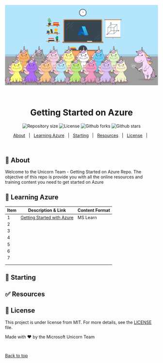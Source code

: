 <div align="center" id="top"> 
  <img src="images/msft_unicorns.png" alt="GettingStartedonAzure" />

  &#xa0;

  <!-- <a href="https://gettingstartedonazure.netlify.app">Demo</a> -->
</div>

<h1 align="center">Getting Started on Azure</h1>

<p align="center">

  <img alt="Repository size" src="https://img.shields.io/github/repo-size/MSFTUnicorns/gettingstartedonazure?color=56BEB8">

  <img alt="License" src="https://img.shields.io/github/license/MSFTUnicorns/gettingstartedonazure?color=56BEB8">

  <img alt="Github forks" src="https://img.shields.io/github/forks/MSFTUnicorns/gettingstartedonazure?color=56BEB8" /> 

  <img alt="Github stars" src="https://img.shields.io/github/stars/MSFTUnicorns/gettingstartedonazure?color=56BEB8" /> 
</p>

<!-- Status -->

<!-- <h4 align="center"> 
	🚧  GettingStartedonAzure 🚀 Under construction...  🚧
</h4> 

<hr> -->

<p align="center">
  <a href="#dart-about">About</a> &#xa0; | &#xa0; 
  <a href="#sparkles-features">Learning Azure</a> &#xa0; | &#xa0;
  <a href="#rocket-technologies">Starting</a> &#xa0; | &#xa0;
  <a href="#white_check_mark-requirements">Resources</a> &#xa0; | &#xa0;
 <!-- > <a href="#checkered_flag-starting">Starting</a> &#xa0; | &#xa0; -->
  <a href="#memo-license">License</a> &#xa0; | &#xa0;

</p>

<br>

## :dart: About ##

Welcome to the Unicorn Team - Getting Started on Azure Repo.  The objective of this repo is provide you with all the online resources and training content you need to get started on Azure


## :school_satchel: Learning Azure ##

| Item | Description & Link                                                                                                   | Content Format |
|------|----------------------------------------------------------------------------------------------------------------------|----------------|
| 1    | <a href="https//docs.microsoft.com/en-us/users/ruthbacci/collections/07yytwo1g66y17"> Getting Started with Azure</a> | MS Learn       |
| 2    |                                                                                                                      |                |
| 3    |                                                                                                                      |                |
| 4    |                                                                                                                      |                |
| 5    |                                                                                                                      |                |
| 6    |                                                                                                                      |                |
| 7    |                                                                                                                      |                |
|      |                                                                                                                      |                |
|      |                                                                                                                      |                |

## :checkered_flag: Starting ##

## :white_check_mark: Resources ##

## :memo: License ##

This project is under license from MIT. For more details, see the [LICENSE](LICENSE.md) file.


Made with :heart: by the Microsoft Unicorn Team</a>

&#xa0;

<a href="#top">Back to top</a>
